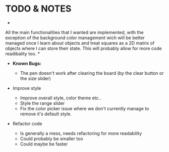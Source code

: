 # TODO & NOTES

*
All the main functionalities that I wanted are implemented,
with the exception of the background color management wich will be
better managed once I learn about objects and treat squares as a 2D matrix
of objects where I can store their state. This will probably allow for more
code readibality too.
*

- **Known Bugs:**
    - The pen doesn't work after clearing the board
        (by the clear button or the size slider)

- Improve style
    - Improve overall style, color theme etc..
    - Style the range slider
    - Fix the color picker issue where we don't currently manage to 
        remove it's default style.

- Refactor code
    - Is generally a mess, needs refactoring for more readability
    - Could probably be smaller too
    - Could maybe be faster
